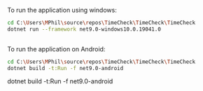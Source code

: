 To run the application using windows:

```sh
cd C:\Users\MPhil\source\repos\TimeCheck\TimeCheck\TimeCheck
dotnet run --framework net9.0-windows10.0.19041.0
    
```

To run the application on Android:

```sh
cd C:\Users\MPhil\source\repos\TimeCheck\TimeCheck\TimeCheck
dotnet build -t:Run -f net9.0-android
```

dotnet build -t:Run -f net9.0-android
